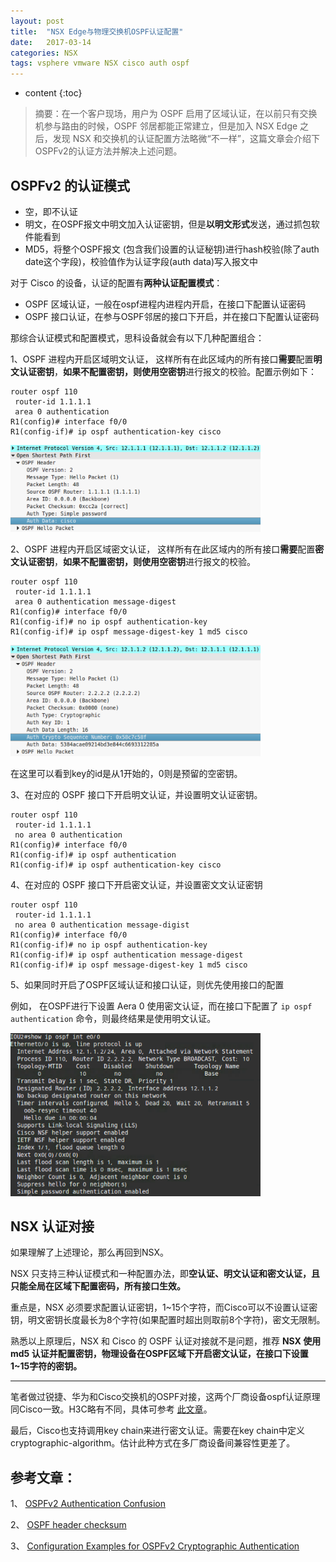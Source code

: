 ```yaml
---
layout: post
title:  "NSX Edge与物理交换机OSPF认证配置"
date:   2017-03-14
categories: NSX
tags: vsphere vmware NSX cisco auth ospf
---
```


* content
{:toc}


> 摘要：在一个客户现场，用户为 OSPF 启用了区域认证，在以前只有交换机参与路由的时候，OSPF 邻居都能正常建立，但是加入 NSX Edge 之后，发现 NSX 和交换机的认证配置方法略微“不一样”，这篇文章会介绍下OSPFv2的认证方法并解决上述问题。

## OSPFv2 的认证模式

- 空，即不认证
- 明文，在OSPF报文中明文加入认证密钥，但是**以明文形式**发送，通过抓包软件能看到
- MD5，将整个OSPF报文 (包含我们设置的认证秘钥)进行hash校验(除了auth date这个字段)，校验值作为认证字段(auth data)写入报文中



对于 Cisco 的设备，认证的配置有**两种认证配置模式**：

- OSPF 区域认证，一般在ospf进程内进程内开启，在接口下配置认证密码
- OSPF 接口认证，在参与OSPF邻居的接口下开启，并在接口下配置认证密码





那综合认证模式和配置模式，思科设备就会有以下几种配置组合：

1、OSPF 进程内开启区域明文认证， 这样所有在此区域内的所有接口**需要**配置**明文认证密钥**，**如果不配置密钥，则使用空密钥**进行报文的校验。配置示例如下：

```
router ospf 110
 router-id 1.1.1.1
 area 0 authentication
R1(config)# interface f0/0
R1(config-if)# ip ospf authentication-key cisco
```

<img src="/pics/ospf-auth1.png" width="400">



2、OSPF 进程内开启区域密文认证， 这样所有在此区域内的所有接口**需要**配置**密文认证密钥**，**如果不配置密钥，则使用空密钥**进行报文的校验。

```
router ospf 110
 router-id 1.1.1.1
 area 0 authentication message-digest
R1(config)# interface f0/0
R1(config-if)# no ip ospf authentication-key
R1(config-if)# ip ospf message-digest-key 1 md5 cisco
```

<img src="/pics/ospf-auth2.png" width="400">

在这里可以看到key的id是从1开始的，0则是预留的空密钥。



3、在对应的 OSPF 接口下开启明文认证，并设置明文认证密钥。

```
router ospf 110
 router-id 1.1.1.1
 no area 0 authentication
R1(config)# interface f0/0
R1(config-if)# ip ospf authentication
R1(config-if)# ip ospf authentication-key cisco

```



4、在对应的 OSPF 接口下开启密文认证，并设置密文文认证密钥

```
router ospf 110
 router-id 1.1.1.1
 no area 0 authentication message-digist
R1(config)# interface f0/0
R1(config-if)# no ip ospf authentication-key
R1(config-if)# ip ospf authentication message-digest
R1(config-if)# ip ospf message-digest-key 1 md5 cisco
```



5、如果同时开启了OSPF区域认证和接口认证，则优先使用接口的配置


例如，
在OSPF进行下设置 Aera 0 使用密文认证，而在接口下配置了 `ip ospf authentication` 命令，则最终结果是使用明文认证。


<img src="/pics/ospf-auth3.png" width="400">

## NSX 认证对接

如果理解了上述理论，那么再回到NSX。

NSX 只支持三种认证模式和一种配置办法，即**空认证、明文认证和密文认证，且只能全局在区域下配置密码，所有接口生效。**

重点是，NSX 必须要求配置认证密钥，1~15个字符，而Cisco可以不设置认证密钥，明文密钥长度最长为8个字符(如果配置时超出则取前8个字符)，密文无限制。

熟悉以上原理后，NSX 和 Cisco 的 OSPF 认证对接就不是问题，推荐 **NSX 使用 md5 认证并配置密钥，物理设备在OSPF区域下开启密文认证，在接口下设置1~15字符的密钥。**

---

笔者做过锐捷、华为和Cisco交换机的OSPF对接，这两个厂商设备ospf认证原理同Cisco一致。H3C略有不同，具体可参考 [此文章](http://www.halfcoffee.com/2016/12/10/h3c_huawei_cisco_ospf_auth/)。

最后，Cisco也支持调用key chain来进行密文认证。需要在key chain中定义cryptographic-algorithm。估计此种方式在多厂商设备间兼容性更差了。



## 参考文章：

1、 [OSPFv2 Authentication Confusion](http://packetlife.net/blog/2010/jun/1/ospfv2-authentication-confusion/)

2、 [OSPF header checksum](https://learningnetwork.cisco.com/message/393900#393900)

3、 [Configuration Examples for OSPFv2 Cryptographic Authentication](http://www.cisco.com/c/en/us/td/docs/ios-xml/ios/iproute_ospf/configuration/xe-3s/iro-xe-3s-book/iro-ospfv2-crypto-authen-xe.html#reference_1E9C132BB5EE4550AA841075A95EBB90)



